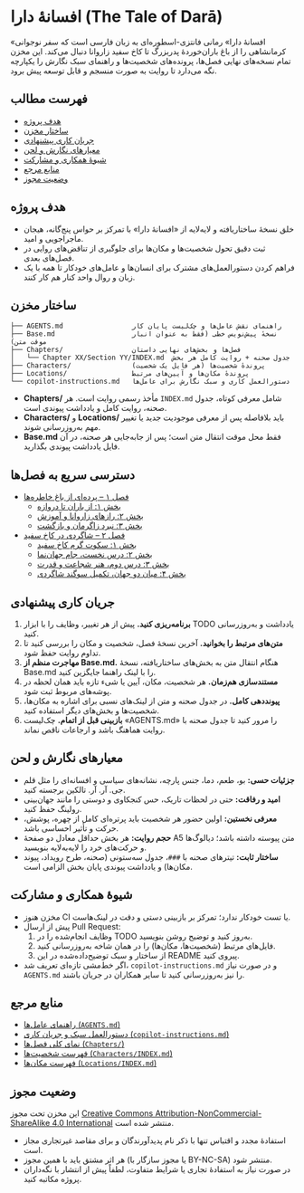 # افسانهٔ دارا (The Tale of Darā)

«افسانهٔ دارا» رمانی فانتزی-اسطوره‌ای به زبان فارسی است که سفر نوجوانی کرمانشاهی را از باغ باران‌خوردهٔ پدربزرگ تا کاخ سفید زاروانا دنبال می‌کند. این مخزن تمام نسخه‌های نهایی فصل‌ها، پرونده‌های شخصیت‌ها و راهنمای سبک نگارش را یکپارچه نگه می‌دارد تا روایت به صورت منسجم و قابل توسعه پیش برود.

## فهرست مطالب
- [هدف پروژه](#هدف-پروژه)
- [ساختار مخزن](#ساختار-مخزن)
- [جریان کاری پیشنهادی](#جریان-کاری-پیشنهادی)
- [معیارهای نگارش و لحن](#معیارهای-نگارش-و-لحن)
- [شیوهٔ همکاری و مشارکت](#شیوهٔ-همکاری-و-مشارکت)
- [منابع مرجع](#منابع-مرجع)
- [وضعیت مجوز](#وضعیت-مجوز)

## هدف پروژه
- خلق نسخهٔ ساختاریافته و لایه‌لایه از «افسانهٔ دارا» با تمرکز بر حواس پنج‌گانه، هیجان ماجراجویی و امید.
- ثبت دقیق تحول شخصیت‌ها و مکان‌ها برای جلوگیری از تناقض‌های روایی در فصل‌های بعدی.
- فراهم کردن دستورالعمل‌های مشترک برای انسان‌ها و عامل‌های خودکار تا همه با یک زبان و روال واحد کنار هم کار کنند.

## ساختار مخزن
```
├── AGENTS.md                 راهنمای نقش عامل‌ها و چک‌لیست پایان کار
├── Base.md                   نسخهٔ پیش‌نویس خطی (فقط به عنوان انبار موقت متن)
├── Chapters/                 فصل‌ها و بخش‌های نهایی داستان
│   └── Chapter XX/Section YY/INDEX.md  جدول صحنه + روایت کامل هر بخش
├── Characters/               پروندهٔ شخصیت‌ها (هر فایل یک شخصیت)
├── Locations/                پروندهٔ مکان‌ها و آیین‌های مرتبط
└── copilot-instructions.md   دستورالعمل کاری و سبک نگارش برای عامل‌ها
```
- **Chapters/** مأخذ رسمی روایت است. هر `INDEX.md` شامل معرفی کوتاه، جدول صحنه، روایت کامل و یادداشت پیوندی است.
- **Characters/** و **Locations/** باید بلافاصله پس از معرفی موجودیت جدید یا تغییر مهم به‌روزرسانی شوند.
- **Base.md** فقط محل موقت انتقال متن است؛ پس از جابه‌جایی هر صحنه، در آن فایل یادداشت پیوندی بگذارید.

## دسترسی سریع به فصل‌ها
- [فصل ۱ – پرده‌ای از باغ خاطره‌ها](./Chapters/Chapter%2001/INDEX.md)
  - [بخش ۱: از باران تا دروازه](./Chapters/Chapter%2001/Section%2001/INDEX.md)
  - [بخش ۲: رازهای زاروانا و آموزش](./Chapters/Chapter%2001/Section%2002/INDEX.md)
  - [بخش ۳: نبرد زاگرمان و بازگشت](./Chapters/Chapter%2001/Section%2003/INDEX.md)
- [فصل ۲ – شاگردی در کاخ سفید](./Chapters/Chapter%2002/INDEX.md)
  - [بخش ۱: سکوت گرم کاخ سفید](./Chapters/Chapter%2002/Section%2001/INDEX.md)
  - [بخش ۲: درس نخست، جام جهان‌نما](./Chapters/Chapter%2002/Section%2002/INDEX.md)
  - [بخش ۳: درس دوم، هنر شجاعت و قدرت](./Chapters/Chapter%2002/Section%2003/INDEX.md)
  - [بخش ۴: میان دو جهان، تکمیل سوگند شاگردی](./Chapters/Chapter%2002/Section%2004/INDEX.md)

## جریان کاری پیشنهادی
1. **برنامه‌ریزی کنید.** پیش از هر تغییر، وظایف را با ابزار TODO یادداشت و به‌روزرسانی کنید.
2. **متن‌های مرتبط را بخوانید.** آخرین نسخهٔ فصل، شخصیت و مکان را بررسی کنید تا تداوم روایت حفظ شود.
3. **مهاجرت منظم از Base.md.** هنگام انتقال متن به بخش‌های ساختاریافته، نسخهٔ Base.md را با لینک راهنما جایگزین کنید.
4. **مستندسازی هم‌زمان.** هر شخصیت، مکان، آیین یا شیء تازه باید همان لحظه در پوشه‌های مربوط ثبت شود.
5. **پیونددهی کامل.** در جدول صحنه و متن از لینک‌های نسبی برای اشاره به مکان‌ها، شخصیت‌ها و بخش‌های دیگر استفاده کنید.
6. **بازبینی قبل از اتمام.** چک‌لیست «AGENTS.md» را مرور کنید تا جدول صحنه با روایت هماهنگ باشد و ارجاعات ناقص نماند.

## معیارهای نگارش و لحن
- **جزئیات حسی:** بو، طعم، دما، جنس پارچه، نشانه‌های سیاسی و افسانه‌ای را مثل قلم جی. آر. آر. تالکین برجسته کنید.
- **امید و رفاقت:** حتی در لحظات تاریک، حس کنجکاوی و دوستی را مانند جهان‌بینی رولینگ حفظ کنید.
- **معرفی نخستین:** اولین حضور هر شخصیت باید پرتره‌ای کامل از چهره، پوشش، حرکت و تأثیر احساسی باشد.
- **حجم روایت:** هر بخش حداقل معادل دو صفحهٔ A5 متن پیوسته داشته باشد؛ دیالوگ‌ها و حرکت‌های خرد را لایه‌به‌لایه بنویسید.
- **ساختار ثابت:** تیترهای صحنه با `###`، جدول سه‌ستونی (صحنه، طرح رویداد، پیوند مکان‌ها) و یادداشت پیوندی پایان بخش الزامی است.

## شیوهٔ همکاری و مشارکت
- مخزن هنوز CI یا تست خودکار ندارد؛ تمرکز بر بازبینی دستی و دقت در لینک‌هاست.
- پیش از ارسال Pull Request:
  1. وظایف انجام‌شده را در TODO به‌روز کنید و توضیح روشن بنویسید.
  2. فایل‌های مرتبط (شخصیت‌ها، مکان‌ها) را در همان شاخه به‌روزرسانی کنید.
  3. از ساختار و سبک توضیح‌داده‌شده در این README پیروی کنید.
- اگر خط‌مشی تازه‌ای تعریف شد، `copilot-instructions.md` و در صورت نیاز `AGENTS.md` را نیز به‌روزرسانی کنید تا سایر همکاران در جریان باشند.

## منابع مرجع
- [راهنمای عامل‌ها (`AGENTS.md`)](./AGENTS.md)
- [دستورالعمل سبک و جریان کاری (`copilot-instructions.md`)](./copilot-instructions.md)
- [نمای کلی فصل‌ها (`Chapters/`)](./Chapters)
- [فهرست شخصیت‌ها (`Characters/INDEX.md`)](./Characters/INDEX.md)
- [فهرست مکان‌ها (`Locations/INDEX.md`)](./Locations/INDEX.md)

## وضعیت مجوز
این مخزن تحت مجوز [Creative Commons Attribution-NonCommercial-ShareAlike 4.0 International](./LICENSE) منتشر شده است.
- استفادهٔ مجدد و اقتباس تنها با ذکر نام پدیدآورندگان و برای مقاصد غیرتجاری مجاز است.
- هر اثر مشتق باید با همین مجوز (یا مجوز سازگار با BY-NC-SA) منتشر شود.
- در صورت نیاز به استفادهٔ تجاری یا شرایط متفاوت، لطفاً پیش از انتشار با نگه‌داران پروژه مکاتبه کنید.
